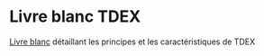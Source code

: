 # Livre blanc TDEX

 [Livre blanc](https://github.com/TDex-network/whitepaper/blob/main/TDEXWP_V1.md) détaillant les principes et les caractéristiques de TDEX
